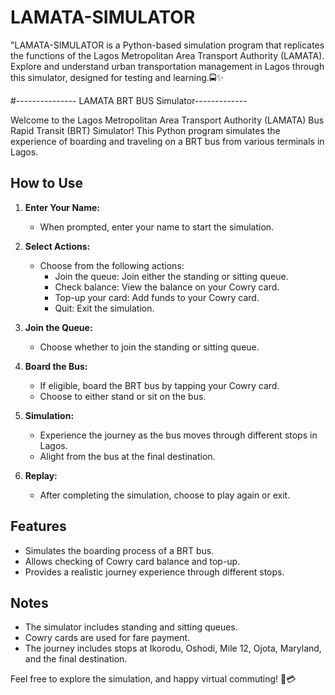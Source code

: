 # LAMATA-SIMULATOR
"LAMATA-SIMULATOR is a Python-based simulation program that replicates the functions of the Lagos Metropolitan Area Transport Authority (LAMATA). Explore and understand urban transportation management in Lagos through this simulator, designed for testing and learning.🚍✨


#--------------- LAMATA BRT BUS Simulator-------------

Welcome to the Lagos Metropolitan Area Transport Authority (LAMATA) Bus Rapid Transit (BRT) Simulator! This Python program simulates the experience of boarding and traveling on a BRT bus from various terminals in Lagos.

## How to Use

1. **Enter Your Name:**
   - When prompted, enter your name to start the simulation.

2. **Select Actions:**
   - Choose from the following actions:
     - Join the queue: Join either the standing or sitting queue.
     - Check balance: View the balance on your Cowry card.
     - Top-up your card: Add funds to your Cowry card.
     - Quit: Exit the simulation.

3. **Join the Queue:**
   - Choose whether to join the standing or sitting queue.

4. **Board the Bus:**
   - If eligible, board the BRT bus by tapping your Cowry card.
   - Choose to either stand or sit on the bus.

5. **Simulation:**
   - Experience the journey as the bus moves through different stops in Lagos.
   - Alight from the bus at the final destination.

6. **Replay:**
   - After completing the simulation, choose to play again or exit.

## Features

- Simulates the boarding process of a BRT bus.
- Allows checking of Cowry card balance and top-up.
- Provides a realistic journey experience through different stops.

## Notes

- The simulator includes standing and sitting queues.
- Cowry cards are used for fare payment.
- The journey includes stops at Ikorodu, Oshodi, Mile 12, Ojota, Maryland, and the final destination.

Feel free to explore the simulation, and happy virtual commuting! 🚌💳
